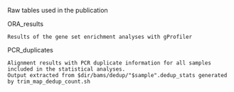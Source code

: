 Raw tables used in the publication

ORA_results
```
Results of the gene set enrichment analyses with gProfiler
```     

PCR_duplicates
```
Alignment results with PCR duplicate information for all samples included in the statistical analyses. 
Output extracted from $dir/bams/dedup/"$sample".dedup_stats generated by trim_map_dedup_count.sh
```
                  
                  
                  
